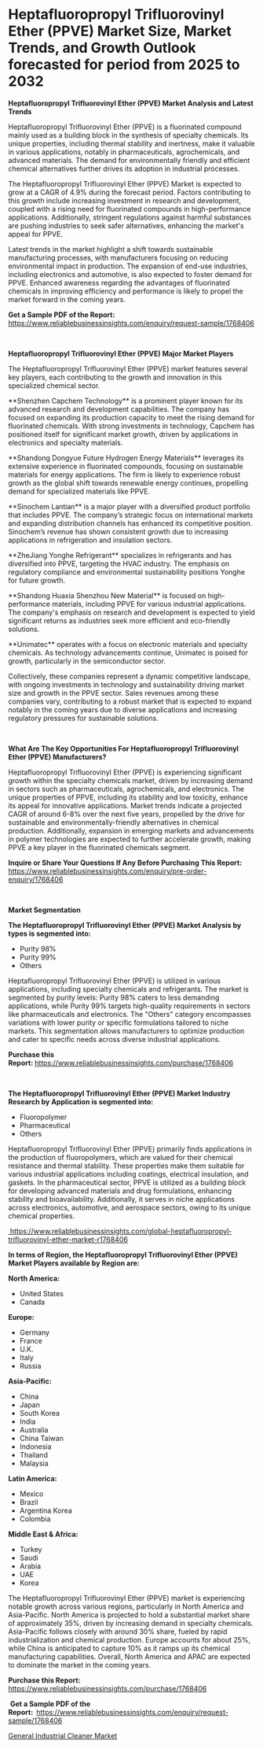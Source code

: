 <p><h1>Heptafluoropropyl Trifluorovinyl Ether (PPVE) Market Size, Market Trends, and Growth Outlook forecasted for period from 2025 to 2032</h1></p><p><strong>Heptafluoropropyl Trifluorovinyl Ether (PPVE) Market Analysis and Latest Trends</strong></p>
<p><p>Heptafluoropropyl Trifluorovinyl Ether (PPVE) is a fluorinated compound mainly used as a building block in the synthesis of specialty chemicals. Its unique properties, including thermal stability and inertness, make it valuable in various applications, notably in pharmaceuticals, agrochemicals, and advanced materials. The demand for environmentally friendly and efficient chemical alternatives further drives its adoption in industrial processes.</p><p>The Heptafluoropropyl Trifluorovinyl Ether (PPVE) Market is expected to grow at a CAGR of 4.9% during the forecast period. Factors contributing to this growth include increasing investment in research and development, coupled with a rising need for fluorinated compounds in high-performance applications. Additionally, stringent regulations against harmful substances are pushing industries to seek safer alternatives, enhancing the market's appeal for PPVE.</p><p>Latest trends in the market highlight a shift towards sustainable manufacturing processes, with manufacturers focusing on reducing environmental impact in production. The expansion of end-use industries, including electronics and automotive, is also expected to foster demand for PPVE. Enhanced awareness regarding the advantages of fluorinated chemicals in improving efficiency and performance is likely to propel the market forward in the coming years.</p></p>
<p><strong>Get a Sample PDF of the Report:&nbsp;</strong> <a href="https://www.reliablebusinessinsights.com/enquiry/request-sample/1768406?utm_campaign=2248&utm_medium=2&utm_source=Github&utm_content=ia&utm_term=02022025&utm_id=heptafluoropropyl-trifluorovinyl-ether-ppve">https://www.reliablebusinessinsights.com/enquiry/request-sample/1768406</a></p>
<p>&nbsp;</p>
<p><strong>Heptafluoropropyl Trifluorovinyl Ether (PPVE) Major Market Players</strong></p>
<p><p>The Heptafluoropropyl Trifluorovinyl Ether (PPVE) market features several key players, each contributing to the growth and innovation in this specialized chemical sector. </p><p>**Shenzhen Capchem Technology** is a prominent player known for its advanced research and development capabilities. The company has focused on expanding its production capacity to meet the rising demand for fluorinated chemicals. With strong investments in technology, Capchem has positioned itself for significant market growth, driven by applications in electronics and specialty materials.</p><p>**Shandong Dongyue Future Hydrogen Energy Materials** leverages its extensive experience in fluorinated compounds, focusing on sustainable materials for energy applications. The firm is likely to experience robust growth as the global shift towards renewable energy continues, propelling demand for specialized materials like PPVE.</p><p>**Sinochem Lantian** is a major player with a diversified product portfolio that includes PPVE. The company’s strategic focus on international markets and expanding distribution channels has enhanced its competitive position. Sinochem’s revenue has shown consistent growth due to increasing applications in refrigeration and insulation sectors.</p><p>**ZheJiang Yonghe Refrigerant** specializes in refrigerants and has diversified into PPVE, targeting the HVAC industry. The emphasis on regulatory compliance and environmental sustainability positions Yonghe for future growth.</p><p>**Shandong Huaxia Shenzhou New Material** is focused on high-performance materials, including PPVE for various industrial applications. The company's emphasis on research and development is expected to yield significant returns as industries seek more efficient and eco-friendly solutions.</p><p>**Unimatec** operates with a focus on electronic materials and specialty chemicals. As technology advancements continue, Unimatec is poised for growth, particularly in the semiconductor sector.</p><p>Collectively, these companies represent a dynamic competitive landscape, with ongoing investments in technology and sustainability driving market size and growth in the PPVE sector. Sales revenues among these companies vary, contributing to a robust market that is expected to expand notably in the coming years due to diverse applications and increasing regulatory pressures for sustainable solutions.</p></p>
<p>&nbsp;</p>
<p><strong>What Are The Key Opportunities For Heptafluoropropyl Trifluorovinyl Ether (PPVE) Manufacturers?</strong></p>
<p><p>Heptafluoropropyl Trifluorovinyl Ether (PPVE) is experiencing significant growth within the specialty chemicals market, driven by increasing demand in sectors such as pharmaceuticals, agrochemicals, and electronics. The unique properties of PPVE, including its stability and low toxicity, enhance its appeal for innovative applications. Market trends indicate a projected CAGR of around 6-8% over the next five years, propelled by the drive for sustainable and environmentally-friendly alternatives in chemical production. Additionally, expansion in emerging markets and advancements in polymer technologies are expected to further accelerate growth, making PPVE a key player in the fluorinated chemicals segment.</p></p>
<p><strong>Inquire or Share Your Questions If Any Before Purchasing This Report:</strong> <a href="https://www.reliablebusinessinsights.com/enquiry/pre-order-enquiry/1768406?utm_campaign=2248&utm_medium=2&utm_source=Github&utm_content=ia&utm_term=02022025&utm_id=heptafluoropropyl-trifluorovinyl-ether-ppve">https://www.reliablebusinessinsights.com/enquiry/pre-order-enquiry/1768406</a></p>
<p>&nbsp;</p>
<p><strong>Market Segmentation</strong></p>
<p><strong>The Heptafluoropropyl Trifluorovinyl Ether (PPVE) Market Analysis by types is segmented into:</strong></p>
<p><ul><li>Purity 98%</li><li>Purity 99%</li><li>Others</li></ul></p>
<p><p>Heptafluoropropyl Trifluorovinyl Ether (PPVE) is utilized in various applications, including specialty chemicals and refrigerants. The market is segmented by purity levels: Purity 98% caters to less demanding applications, while Purity 99% targets high-quality requirements in sectors like pharmaceuticals and electronics. The "Others" category encompasses variations with lower purity or specific formulations tailored to niche markets. This segmentation allows manufacturers to optimize production and cater to specific needs across diverse industrial applications.</p></p>
<p><strong>Purchase this Report:&nbsp;</strong><a href="https://www.reliablebusinessinsights.com/purchase/1768406?utm_campaign=2248&utm_medium=2&utm_source=Github&utm_content=ia&utm_term=02022025&utm_id=heptafluoropropyl-trifluorovinyl-ether-ppve">https://www.reliablebusinessinsights.com/purchase/1768406</a></p>
<p>&nbsp;</p>
<p><strong>The Heptafluoropropyl Trifluorovinyl Ether (PPVE) Market Industry Research by Application is segmented into:</strong></p>
<p><ul><li>Fluoropolymer</li><li>Pharmaceutical</li><li>Others</li></ul></p>
<p><p>Heptafluoropropyl Trifluorovinyl Ether (PPVE) primarily finds applications in the production of fluoropolymers, which are valued for their chemical resistance and thermal stability. These properties make them suitable for various industrial applications including coatings, electrical insulation, and gaskets. In the pharmaceutical sector, PPVE is utilized as a building block for developing advanced materials and drug formulations, enhancing stability and bioavailability. Additionally, it serves in niche applications across electronics, automotive, and aerospace sectors, owing to its unique chemical properties.</p></p>
<p><a href="https://www.reliablebusinessinsights.com/global-heptafluoropropyl-trifluorovinyl-ether-market-r1768406?utm_campaign=2248&utm_medium=2&utm_source=Github&utm_content=ia&utm_term=02022025&utm_id=heptafluoropropyl-trifluorovinyl-ether-ppve">&nbsp;https://www.reliablebusinessinsights.com/global-heptafluoropropyl-trifluorovinyl-ether-market-r1768406</a></p>
<p><strong>In terms of Region, the Heptafluoropropyl Trifluorovinyl Ether (PPVE) Market Players available by Region are:</strong></p>
<p>
    <p> <strong> North America: </strong>
        <ul>
            <li>United States</li>
            <li>Canada</li>
        </ul>
        </p> 
    <p> <strong> Europe: </strong>
        <ul>
            <li>Germany</li>
            <li>France</li>
            <li>U.K.</li>
            <li>Italy</li>
            <li>Russia</li>
        </ul>
        </p> 
    <p> <strong> Asia-Pacific: </strong>
        <ul>
            <li>China</li>
            <li>Japan</li>
            <li>South Korea</li>
            <li>India</li>
            <li>Australia</li>
            <li>China Taiwan</li>
            <li>Indonesia</li>
            <li>Thailand</li>
            <li>Malaysia</li>
        </ul>
        </p> 
    <p> <strong> Latin America: </strong>
        <ul>
            <li>Mexico</li>
            <li>Brazil</li>
            <li>Argentina Korea</li>
            <li>Colombia</li>
        </ul>
        </p> 
    <p> <strong> Middle East & Africa: </strong>
        <ul>
            <li>Turkey</li>
            <li>Saudi</li>
            <li>Arabia</li>
            <li>UAE</li>
            <li>Korea</li>
        </ul>
    </p>
    </p>
<p><p>The Heptafluoropropyl Trifluorovinyl Ether (PPVE) market is experiencing notable growth across various regions, particularly in North America and Asia-Pacific. North America is projected to hold a substantial market share of approximately 35%, driven by increasing demand in specialty chemicals. Asia-Pacific follows closely with around 30% share, fueled by rapid industrialization and chemical production. Europe accounts for about 25%, while China is anticipated to capture 10% as it ramps up its chemical manufacturing capabilities. Overall, North America and APAC are expected to dominate the market in the coming years.</p></p>
<p><strong>Purchase this Report: </strong><a href="https://www.reliablebusinessinsights.com/purchase/1768406?utm_campaign=2248&utm_medium=2&utm_source=Github&utm_content=ia&utm_term=02022025&utm_id=heptafluoropropyl-trifluorovinyl-ether-ppve">https://www.reliablebusinessinsights.com/purchase/1768406</a></p>
<p>&nbsp;<strong>Get a Sample PDF of the Report:&nbsp;&nbsp;</strong><a href="https://www.reliablebusinessinsights.com/enquiry/request-sample/1768406?utm_campaign=2248&utm_medium=2&utm_source=Github&utm_content=ia&utm_term=02022025&utm_id=heptafluoropropyl-trifluorovinyl-ether-ppve">https://www.reliablebusinessinsights.com/enquiry/request-sample/1768406</a></p>
<p><strong></strong></p>
<p><p><a href="https://github.com/rodinayygacklezi/Market-Research-Report-List-1/blob/main/general-industrial-cleaner-market.md?utm_campaign=2248&utm_medium=2&utm_source=Github&utm_content=ia&utm_term=02022025&utm_id=heptafluoropropyl-trifluorovinyl-ether-ppve">General Industrial Cleaner Market</a></p></p>